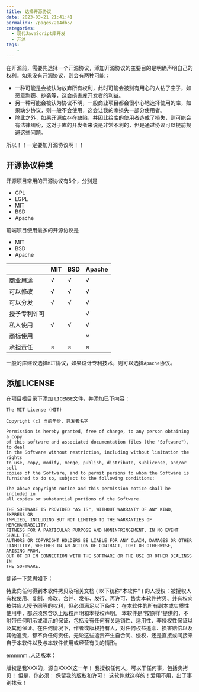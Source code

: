 ```yaml
---
title: 选择开源协议
date: 2023-03-21 21:41:41
permalink: /pages/214db5/
categories:
  - 现代JavaScript库开发
  - 开源
tags:
    -
---
```

在开源前，需要先选择一个开源协议，添加开源协议的主要目的是明确声明自己的权利。如果没有开源协议，则会有两种可能：
- 一种可能是会被认为放弃所有权利，此时可能会被别有用心的人钻了空子，如恶意剽窃、抄袭等，这会损害库开发者的利益。
- 另一种可能会被认为协议不明，一般商业项目都会很小心地选择使用的库，如果缺少协议，则一般不会使用，这会让我的库损失一部分使用者。
- 除此之外，如果开源库存在缺陷，并因此给库的使用者造成了损失，则可能会有法律纠纷，这对于库的开发者来说是非常不利的，但是通过协议可以提前规避这些问题。

所以！！一定要加开源协议啊！！

## 开源协议种类
开源项目常用的开源协议有5个，分别是
- GPL
- LGPL
- MIT
- BSD
- Apache

前端项目使用最多的开源协议是
- MIT
- BSD
- Apache

|      |MIT    |BSD    |Apache    |
|------|-------|-------|----------|
|商业用途|√|√|√|
|可以修改|√|√|√|
|可以分发|√|√|√|
|授予专利许可|||√|
|私人使用|√|√|√|
|商标使用|||×|
|承担责任|×|×|×|

一般的库建议选择`MIT`协议，如果设计专利技术，则可以选择`Apache`协议。

## 添加LICENSE
在项目根目录下添加 `LICENSE`文件，并添加已下内容：
```
The MIT License (MIT)

Copyright (c) 当前年份, 开发者名字

Permission is hereby granted, free of charge, to any person obtaining a copy
of this software and associated documentation files (the "Software"), to deal
in the Software without restriction, including without limitation the rights
to use, copy, modify, merge, publish, distribute, sublicense, and/or sell
copies of the Software, and to permit persons to whom the Software is
furnished to do so, subject to the following conditions:

The above copyright notice and this permission notice shall be included in
all copies or substantial portions of the Software.

THE SOFTWARE IS PROVIDED "AS IS", WITHOUT WARRANTY OF ANY KIND, EXPRESS OR
IMPLIED, INCLUDING BUT NOT LIMITED TO THE WARRANTIES OF MERCHANTABILITY,
FITNESS FOR A PARTICULAR PURPOSE AND NONINFRINGEMENT. IN NO EVENT SHALL THE
AUTHORS OR COPYRIGHT HOLDERS BE LIABLE FOR ANY CLAIM, DAMAGES OR OTHER
LIABILITY, WHETHER IN AN ACTION OF CONTRACT, TORT OR OTHERWISE, ARISING FROM,
OUT OF OR IN CONNECTION WITH THE SOFTWARE OR THE USE OR OTHER DEALINGS IN
THE SOFTWARE.
```

翻译一下意思如下：

特此向任何得到本软件拷贝及相关文档 ( 以下统称“本软件” ) 的人授权：被授权人有权使用、复制、修改、合并、发布、发行、再许可、售卖本软件拷贝、并有权向被供应人授予同等的权利，但必须满足以下条件： 在本软件的所有副本或实质性使用中，都必须包含以上版权声明和本授权声明。 本软件是“按原样“提供的，不附带任何明示或暗示的保证，包括没有任何有关适销性、适用性、非侵权性保证以及其他保证。在任何情况下，作者或版权持有人，对任何权益追索、损害赔偿以及其他追责，都不负任何责任。无论这些追责产生自合同、侵权，还是直接或间接来自于本软件以及与本软件使用或经营有关的情形。

emmmm..人话版本：

版权是我XXX的，源自XXXX这一年！ 我授权任何人，可以干任何事，包括卖拷贝！ 但是，你必须： 保留我的版权和许可！ 这软件就这样的！爱用不用，出了事别找我！

 